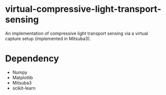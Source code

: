 # virtual-compressive-light-transport-sensing
An implementation of compressive light transport sensing via a virtual capture setup (implemented in Mitsuba3).

# Dependency
- Numpy
- Matplotlib
- Mitsuba3
- scikit-learn